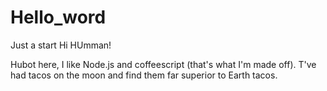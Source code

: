 # Hello_word
Just a start
Hi HUmman!

Hubot here, I like Node.js and coffeescript (that's what I'm made off).
T've had tacos on the moon and find them far superior to Earth tacos.

